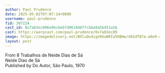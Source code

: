 ```yaml
---
author: Paul Prudence
date: 2025-05-02T07:07:14+0000
username: paul-prudence
fid: 307224
cast_id: 0x7a83ec896e9bc6ebfd061946ffcbba9a5bd51a1b
cast: https://warpcast.com/paul-prudence/0x7a83ec89
image: https://imagedelivery.net/BXluQx4ige9GuW0Ia56BHw/492df87a-a8e9-4e12-49f2-bbcb2a66da00/original
layout: post
---
```

From 8 Trabalhos de Neide Dias de Sá  
Neide Dias de Sá  
Published by Do Autor, São Paulo, 1970  

<img src='https://imagedelivery.net/BXluQx4ige9GuW0Ia56BHw/492df87a-a8e9-4e12-49f2-bbcb2a66da00/original' alt='' referrerpolicy='no-referrer'/>
<img src='https://imagedelivery.net/BXluQx4ige9GuW0Ia56BHw/51b42a44-ffd7-462b-d872-96f673544d00/original' alt='' referrerpolicy='no-referrer'/>